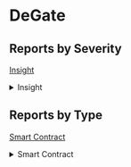 
# DeGate

## Reports by Severity

[Insight](<README.md#insight>)
<details>
<summary>Insight</summary>

* [25882 - [SC - Insight] Freezing of funds from the Default Deposit Cont...](./25882%20-%20%5BSC%20-%20Insight%5D%20Freezing%20of%20funds%20from%20the%20Default%20Deposit%20Cont....md)
* [25885 - [SC - Insight] Prevent the operator from submitting blocks to L](./25885%20-%20%5BSC%20-%20Insight%5D%20Prevent%20the%20operator%20from%20submitting%20blocks%20to%20L.md)
* [25886 - [SC - Insight] registerToken can be front-run causing token ca...](./25886%20-%20%5BSC%20-%20Insight%5D%20registerToken%20can%20be%20front-run%20causing%20token%20ca....md)
* [25892 - [SC - Insight] A malicious user can DoS force withdraw request...](./25892%20-%20%5BSC%20-%20Insight%5D%20A%20malicious%20user%20can%20DoS%20force%20withdraw%20request....md)
* [25903 - [SC - Insight] Possible loss of user funds by front-runing the...](./25903%20-%20%5BSC%20-%20Insight%5D%20Possible%20loss%20of%20user%20funds%20by%20front-runing%20the....md)
* [25906 - [SC - Insight] setDelay function doesnt revert even when the d...](./25906%20-%20%5BSC%20-%20Insight%5D%20setDelay%20function%20doesnt%20revert%20even%20when%20the%20d....md)
* [25917 - [SC - Insight] Timelock can call transferProxyOwnership of Dep...](./25917%20-%20%5BSC%20-%20Insight%5D%20Timelock%20can%20call%20transferProxyOwnership%20of%20Dep....md)
* [25921 - [SC - Insight] Flaw in upgradeToAndCall leads to the proxy cal...](./25921%20-%20%5BSC%20-%20Insight%5D%20Flaw%20in%20upgradeToAndCall%20leads%20to%20the%20proxy%20cal....md)
* [25927 - [SC - Insight] MultiSig Owners can set malicious implementatio...](./25927%20-%20%5BSC%20-%20Insight%5D%20MultiSig%20Owners%20can%20set%20malicious%20implementatio....md)
* [25930 - [SC - Insight] Malicious owner can update the DepositParams st...](./25930%20-%20%5BSC%20-%20Insight%5D%20Malicious%20owner%20can%20update%20the%20DepositParams%20st....md)
* [25933 - [SC - Insight] The last person to confirm can control the exec...](./25933%20-%20%5BSC%20-%20Insight%5D%20The%20last%20person%20to%20confirm%20can%20control%20the%20exec....md)
* [25935 - [SC - Insight] Permissive Fallback Function](./25935%20-%20%5BSC%20-%20Insight%5D%20Permissive%20Fallback%20Function.md)
* [25952 - [SC - Insight] The smart contract could be inoperable due to w...](./25952%20-%20%5BSC%20-%20Insight%5D%20The%20smart%20contract%20could%20be%20inoperable%20due%20to%20w....md)
* [26012 - [SC - Insight] getTransactionIds will break at some point runn...](./26012%20-%20%5BSC%20-%20Insight%5D%20getTransactionIds%20will%20break%20at%20some%20point%20runn....md)
* [26017 - [SC - Insight] getTransactionCount will break at some point ru...](./26017%20-%20%5BSC%20-%20Insight%5D%20getTransactionCount%20will%20break%20at%20some%20point%20ru....md)
* [26039 - [SC - Insight] Proxy contract deployments can be front-run to ...](./26039%20-%20%5BSC%20-%20Insight%5D%20Proxy%20contract%20deployments%20can%20be%20front-run%20to%20....md)
* [26066 - [SC - Insight] Timelock eta variable can be set further than i...](./26066%20-%20%5BSC%20-%20Insight%5D%20Timelock%20eta%20variable%20can%20be%20set%20further%20than%20i....md)
* [26073 - [SC - Insight] The implementation upgrade must be done by call...](./26073%20-%20%5BSC%20-%20Insight%5D%20The%20implementation%20upgrade%20must%20be%20done%20by%20call....md)
* [26095 - [SC - Insight] ID Uniqueness Violations](./26095%20-%20%5BSC%20-%20Insight%5D%20ID%20Uniqueness%20Violations.md)
* [26104 - [SC - Insight] Governance mechanism could be exploited to free...](./26104%20-%20%5BSC%20-%20Insight%5D%20Governance%20mechanism%20could%20be%20exploited%20to%20free....md)
* [26110 - [SC - Insight] All the funds from the DepositProxy contracts c...](./26110%20-%20%5BSC%20-%20Insight%5D%20All%20the%20funds%20from%20the%20DepositProxy%20contracts%20c....md)
* [26116 - [SC - Insight] The MultiSigWalletgetTransactionIds function co...](./26116%20-%20%5BSC%20-%20Insight%5D%20The%20MultiSigWalletgetTransactionIds%20function%20co....md)
* [26124 - [SC - Insight] Some owners of the MultiSigWallet can bring the...](./26124%20-%20%5BSC%20-%20Insight%5D%20Some%20owners%20of%20the%20MultiSigWallet%20can%20bring%20the....md)
* [26189 - [SC - Insight] Malicious Exchange Owner can sandwich-attack Et...](./26189%20-%20%5BSC%20-%20Insight%5D%20Malicious%20Exchange%20Owner%20can%20sandwich-attack%20Et....md)
* [26204 - [SC - Insight] DeGate Operator has capability to disable balan...](./26204%20-%20%5BSC%20-%20Insight%5D%20DeGate%20Operator%20has%20capability%20to%20disable%20balan....md)
* [26236 - [SC - Insight] Malicious DeGate Operator EOA can irreversibly ...](./26236%20-%20%5BSC%20-%20Insight%5D%20Malicious%20DeGate%20Operator%20EOA%20can%20irreversibly%20....md)
* [26259 - [SC - Insight] txHash collision is possible](./26259%20-%20%5BSC%20-%20Insight%5D%20txHash%20collision%20is%20possible.md)
* [26275 - [SC - Insight] Bad implementation of executeTransaction functi...](./26275%20-%20%5BSC%20-%20Insight%5D%20Bad%20implementation%20of%20executeTransaction%20functi....md)
* [26286 - [SC - Insight] Potential Signature Validation Bypass](./26286%20-%20%5BSC%20-%20Insight%5D%20Potential%20Signature%20Validation%20Bypass.md)
* [26422 - [SC - Insight] there is no explicit gas limit in external call...](./26422%20-%20%5BSC%20-%20Insight%5D%20there%20is%20no%20explicit%20gas%20limit%20in%20external%20call....md)
* [26423 - [SC - Insight] Timelock executeTransaction function will succe...](./26423%20-%20%5BSC%20-%20Insight%5D%20Timelock%20executeTransaction%20function%20will%20succe....md)
* [26431 - [SC - Insight] High Risk in transfer of proxyOwnership](./26431%20-%20%5BSC%20-%20Insight%5D%20High%20Risk%20in%20transfer%20of%20proxyOwnership.md)
* [26446 - [SC - Insight] Consider implementing a two step process in tra...](./26446%20-%20%5BSC%20-%20Insight%5D%20Consider%20implementing%20a%20two%20step%20process%20in%20tra....md)
* [26468 - [SC - Insight] Fee-on-transfer tokens can be used to steal oth...](./26468%20-%20%5BSC%20-%20Insight%5D%20Fee-on-transfer%20tokens%20can%20be%20used%20to%20steal%20oth....md)
* [26479 - [SC - Insight] ExchangeV cannot be reinitialized after an upgrade](./26479%20-%20%5BSC%20-%20Insight%5D%20ExchangeV%20cannot%20be%20reinitialized%20after%20an%20upgrade.md)
* [26501 - [SC - Insight] Timelock should handle queuing transactions and...](./26501%20-%20%5BSC%20-%20Insight%5D%20Timelock%20should%20handle%20queuing%20transactions%20and....md)
* [26502 - [SC - Insight] DeGate Exodus mode forcing study](./26502%20-%20%5BSC%20-%20Insight%5D%20DeGate%20Exodus%20mode%20forcing%20study.md)
* [26509 - [SC - Insight] Exodus Mode Force](./26509%20-%20%5BSC%20-%20Insight%5D%20Exodus%20Mode%20Force.md)
* [26516 - [SC - Insight] Gnosis Multisig Contract can become unusable](./26516%20-%20%5BSC%20-%20Insight%5D%20Gnosis%20Multisig%20Contract%20can%20become%20unusable.md)
* [26519 - [SC - Insight] Consider introducing the ability to change requ...](./26519%20-%20%5BSC%20-%20Insight%5D%20Consider%20introducing%20the%20ability%20to%20change%20requ....md)
* [26520 - [SC - Insight] Multisig Contract onChain can be bricked](./26520%20-%20%5BSC%20-%20Insight%5D%20Multisig%20Contract%20onChain%20can%20be%20bricked.md)
* [26521 - [SC - Insight] ChainId is missing](./26521%20-%20%5BSC%20-%20Insight%5D%20ChainId%20is%20missing.md)
* [26527 - [SC - Insight] Possible emission of wrong data in cancelTransa...](./26527%20-%20%5BSC%20-%20Insight%5D%20Possible%20emission%20of%20wrong%20data%20in%20cancelTransa....md)
* [26529 - [SC - Insight] Mitigate Griefing Attacks  Theft of Gas by Impl...](./26529%20-%20%5BSC%20-%20Insight%5D%20Mitigate%20Griefing%20Attacks%20%20Theft%20of%20Gas%20by%20Impl....md)
* [26530 - [SC - Insight] Inefficiency in upgradeToAndCall](./26530%20-%20%5BSC%20-%20Insight%5D%20Inefficiency%20in%20upgradeToAndCall.md)

</details>

## Reports by Type

[Smart Contract](<README.md#smart-contract>)
<details>
<summary>Smart Contract</summary>

* [25882 - [SC - Insight] Freezing of funds from the Default Deposit Cont...](./25882%20-%20%5BSC%20-%20Insight%5D%20Freezing%20of%20funds%20from%20the%20Default%20Deposit%20Cont....md)
* [25885 - [SC - Insight] Prevent the operator from submitting blocks to L](./25885%20-%20%5BSC%20-%20Insight%5D%20Prevent%20the%20operator%20from%20submitting%20blocks%20to%20L.md)
* [25886 - [SC - Insight] registerToken can be front-run causing token ca...](./25886%20-%20%5BSC%20-%20Insight%5D%20registerToken%20can%20be%20front-run%20causing%20token%20ca....md)
* [25892 - [SC - Insight] A malicious user can DoS force withdraw request...](./25892%20-%20%5BSC%20-%20Insight%5D%20A%20malicious%20user%20can%20DoS%20force%20withdraw%20request....md)
* [25903 - [SC - Insight] Possible loss of user funds by front-runing the...](./25903%20-%20%5BSC%20-%20Insight%5D%20Possible%20loss%20of%20user%20funds%20by%20front-runing%20the....md)
* [25906 - [SC - Insight] setDelay function doesnt revert even when the d...](./25906%20-%20%5BSC%20-%20Insight%5D%20setDelay%20function%20doesnt%20revert%20even%20when%20the%20d....md)
* [25917 - [SC - Insight] Timelock can call transferProxyOwnership of Dep...](./25917%20-%20%5BSC%20-%20Insight%5D%20Timelock%20can%20call%20transferProxyOwnership%20of%20Dep....md)
* [25921 - [SC - Insight] Flaw in upgradeToAndCall leads to the proxy cal...](./25921%20-%20%5BSC%20-%20Insight%5D%20Flaw%20in%20upgradeToAndCall%20leads%20to%20the%20proxy%20cal....md)
* [25927 - [SC - Insight] MultiSig Owners can set malicious implementatio...](./25927%20-%20%5BSC%20-%20Insight%5D%20MultiSig%20Owners%20can%20set%20malicious%20implementatio....md)
* [25930 - [SC - Insight] Malicious owner can update the DepositParams st...](./25930%20-%20%5BSC%20-%20Insight%5D%20Malicious%20owner%20can%20update%20the%20DepositParams%20st....md)
* [25933 - [SC - Insight] The last person to confirm can control the exec...](./25933%20-%20%5BSC%20-%20Insight%5D%20The%20last%20person%20to%20confirm%20can%20control%20the%20exec....md)
* [25935 - [SC - Insight] Permissive Fallback Function](./25935%20-%20%5BSC%20-%20Insight%5D%20Permissive%20Fallback%20Function.md)
* [25952 - [SC - Insight] The smart contract could be inoperable due to w...](./25952%20-%20%5BSC%20-%20Insight%5D%20The%20smart%20contract%20could%20be%20inoperable%20due%20to%20w....md)
* [26012 - [SC - Insight] getTransactionIds will break at some point runn...](./26012%20-%20%5BSC%20-%20Insight%5D%20getTransactionIds%20will%20break%20at%20some%20point%20runn....md)
* [26017 - [SC - Insight] getTransactionCount will break at some point ru...](./26017%20-%20%5BSC%20-%20Insight%5D%20getTransactionCount%20will%20break%20at%20some%20point%20ru....md)
* [26039 - [SC - Insight] Proxy contract deployments can be front-run to ...](./26039%20-%20%5BSC%20-%20Insight%5D%20Proxy%20contract%20deployments%20can%20be%20front-run%20to%20....md)
* [26066 - [SC - Insight] Timelock eta variable can be set further than i...](./26066%20-%20%5BSC%20-%20Insight%5D%20Timelock%20eta%20variable%20can%20be%20set%20further%20than%20i....md)
* [26073 - [SC - Insight] The implementation upgrade must be done by call...](./26073%20-%20%5BSC%20-%20Insight%5D%20The%20implementation%20upgrade%20must%20be%20done%20by%20call....md)
* [26095 - [SC - Insight] ID Uniqueness Violations](./26095%20-%20%5BSC%20-%20Insight%5D%20ID%20Uniqueness%20Violations.md)
* [26104 - [SC - Insight] Governance mechanism could be exploited to free...](./26104%20-%20%5BSC%20-%20Insight%5D%20Governance%20mechanism%20could%20be%20exploited%20to%20free....md)
* [26110 - [SC - Insight] All the funds from the DepositProxy contracts c...](./26110%20-%20%5BSC%20-%20Insight%5D%20All%20the%20funds%20from%20the%20DepositProxy%20contracts%20c....md)
* [26116 - [SC - Insight] The MultiSigWalletgetTransactionIds function co...](./26116%20-%20%5BSC%20-%20Insight%5D%20The%20MultiSigWalletgetTransactionIds%20function%20co....md)
* [26124 - [SC - Insight] Some owners of the MultiSigWallet can bring the...](./26124%20-%20%5BSC%20-%20Insight%5D%20Some%20owners%20of%20the%20MultiSigWallet%20can%20bring%20the....md)
* [26189 - [SC - Insight] Malicious Exchange Owner can sandwich-attack Et...](./26189%20-%20%5BSC%20-%20Insight%5D%20Malicious%20Exchange%20Owner%20can%20sandwich-attack%20Et....md)
* [26204 - [SC - Insight] DeGate Operator has capability to disable balan...](./26204%20-%20%5BSC%20-%20Insight%5D%20DeGate%20Operator%20has%20capability%20to%20disable%20balan....md)
* [26236 - [SC - Insight] Malicious DeGate Operator EOA can irreversibly ...](./26236%20-%20%5BSC%20-%20Insight%5D%20Malicious%20DeGate%20Operator%20EOA%20can%20irreversibly%20....md)
* [26259 - [SC - Insight] txHash collision is possible](./26259%20-%20%5BSC%20-%20Insight%5D%20txHash%20collision%20is%20possible.md)
* [26275 - [SC - Insight] Bad implementation of executeTransaction functi...](./26275%20-%20%5BSC%20-%20Insight%5D%20Bad%20implementation%20of%20executeTransaction%20functi....md)
* [26286 - [SC - Insight] Potential Signature Validation Bypass](./26286%20-%20%5BSC%20-%20Insight%5D%20Potential%20Signature%20Validation%20Bypass.md)
* [26422 - [SC - Insight] there is no explicit gas limit in external call...](./26422%20-%20%5BSC%20-%20Insight%5D%20there%20is%20no%20explicit%20gas%20limit%20in%20external%20call....md)
* [26423 - [SC - Insight] Timelock executeTransaction function will succe...](./26423%20-%20%5BSC%20-%20Insight%5D%20Timelock%20executeTransaction%20function%20will%20succe....md)
* [26431 - [SC - Insight] High Risk in transfer of proxyOwnership](./26431%20-%20%5BSC%20-%20Insight%5D%20High%20Risk%20in%20transfer%20of%20proxyOwnership.md)
* [26446 - [SC - Insight] Consider implementing a two step process in tra...](./26446%20-%20%5BSC%20-%20Insight%5D%20Consider%20implementing%20a%20two%20step%20process%20in%20tra....md)
* [26468 - [SC - Insight] Fee-on-transfer tokens can be used to steal oth...](./26468%20-%20%5BSC%20-%20Insight%5D%20Fee-on-transfer%20tokens%20can%20be%20used%20to%20steal%20oth....md)
* [26479 - [SC - Insight] ExchangeV cannot be reinitialized after an upgrade](./26479%20-%20%5BSC%20-%20Insight%5D%20ExchangeV%20cannot%20be%20reinitialized%20after%20an%20upgrade.md)
* [26501 - [SC - Insight] Timelock should handle queuing transactions and...](./26501%20-%20%5BSC%20-%20Insight%5D%20Timelock%20should%20handle%20queuing%20transactions%20and....md)
* [26502 - [SC - Insight] DeGate Exodus mode forcing study](./26502%20-%20%5BSC%20-%20Insight%5D%20DeGate%20Exodus%20mode%20forcing%20study.md)
* [26509 - [SC - Insight] Exodus Mode Force](./26509%20-%20%5BSC%20-%20Insight%5D%20Exodus%20Mode%20Force.md)
* [26516 - [SC - Insight] Gnosis Multisig Contract can become unusable](./26516%20-%20%5BSC%20-%20Insight%5D%20Gnosis%20Multisig%20Contract%20can%20become%20unusable.md)
* [26519 - [SC - Insight] Consider introducing the ability to change requ...](./26519%20-%20%5BSC%20-%20Insight%5D%20Consider%20introducing%20the%20ability%20to%20change%20requ....md)
* [26520 - [SC - Insight] Multisig Contract onChain can be bricked](./26520%20-%20%5BSC%20-%20Insight%5D%20Multisig%20Contract%20onChain%20can%20be%20bricked.md)
* [26521 - [SC - Insight] ChainId is missing](./26521%20-%20%5BSC%20-%20Insight%5D%20ChainId%20is%20missing.md)
* [26527 - [SC - Insight] Possible emission of wrong data in cancelTransa...](./26527%20-%20%5BSC%20-%20Insight%5D%20Possible%20emission%20of%20wrong%20data%20in%20cancelTransa....md)
* [26529 - [SC - Insight] Mitigate Griefing Attacks  Theft of Gas by Impl...](./26529%20-%20%5BSC%20-%20Insight%5D%20Mitigate%20Griefing%20Attacks%20%20Theft%20of%20Gas%20by%20Impl....md)
* [26530 - [SC - Insight] Inefficiency in upgradeToAndCall](./26530%20-%20%5BSC%20-%20Insight%5D%20Inefficiency%20in%20upgradeToAndCall.md)

</details>
